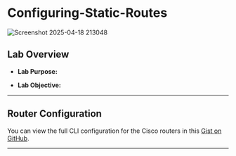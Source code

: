 # Configuring-Static-Routes

![Screenshot 2025-04-18 213048](https://github.com/user-attachments/assets/3d23f7ed-cb46-4da5-9803-e877fe6a6f13)

## Lab Overview
- **Lab Purpose:**


- **Lab Objective:**


-----

## Router Configuration
You can view the full CLI configuration for the Cisco routers in this [Gist on GitHub](https://gist.github.com/cybererik/671312dbf8936f64d9468071aa3612da).

---




